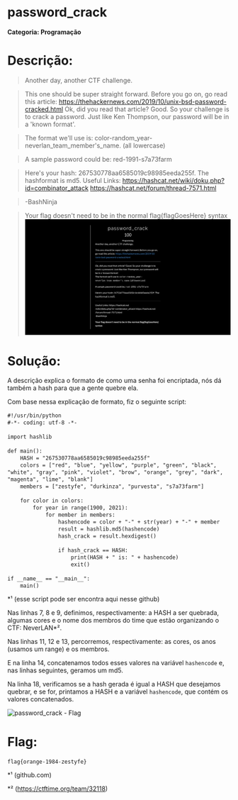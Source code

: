 # password_crack

**Categoria: Programação**

# Descrição:
>Another day, another CTF challenge.

>This one should be super straight forward. Before you go on, go read this article: https://thehackernews.com/2019/10/unix-bsd-password-cracked.html
Ok, did you read that article? Good. So your challenge is to crack a password. Just like Ken Thompson, our password will be in a 'known format'.

>The format we'll use is: color-random_year-neverlan_team_member's_name. (all lowercase)

>A sample password could be: red-1991-s7a73farm

>Here's your hash: 267530778aa6585019c98985eeda255f. The hashformat is md5.
Useful Links: https://hashcat.net/wiki/doku.php?id=combinator_attack https://hashcat.net/forum/thread-7571.html

  >  -BashNinja

>Your flag doesn't need to be in the normal flag{flagGoesHere} syntax
![password_crack - Chall](passcrack_chall.png)

# Solução:
A descrição explica o formato de como uma senha foi encriptada, nós dá também a hash para que a gente quebre ela.

Com base nessa explicação de formato, fiz o seguinte script:
```
#!/usr/bin/python
#-*- coding: utf-8 -*-

import hashlib

def main():
	HASH = "267530778aa6585019c98985eeda255f"
	colors = ["red", "blue", "yellow", "purple", "green", "black", "white", "gray", "pink", "violet", "brow", "orange", "grey", "dark", "magenta", "lime", "blank"]
	members = ["zestyfe", "durkinza", "purvesta", "s7a73farm"]

	for color in colors:
	    for year in range(1900, 2021):
	        for member in members:
	            hashencode = color + "-" + str(year) + "-" + member
	            result = hashlib.md5(hashencode)
	            hash_crack = result.hexdigest()

	            if hash_crack == HASH:
	                print(HASH + " is: " + hashencode)
	                exit()

if __name__ == "__main__":
	main()
```
*¹ (esse script pode ser encontra aqui nesse github)

Nas linhas 7, 8 e 9, definimos, respectivamente: a HASH a ser quebrada, algumas cores e o nome dos membros do time que estão organizando o CTF: NeverLAN*².

Nas linhas 11, 12 e 13, percorremos, respectivamente: as cores, os anos (usamos um range) e os membros.

E na linha 14, concatenamos todos esses valores na variável ```hashencode``` e, nas linhas seguintes, geramos um md5.

Na linha 18, verificamos se a hash gerada é igual a HASH que desejamos quebrar, e se for, printamos a HASH e a variável ```hashencode```, que contém os valores concatenados.

![password_crack - Flag](passcrack_flag.png)
# Flag:
```flag{orange-1984-zestyfe}```

*¹ (github.com)

*² (https://ctftime.org/team/32118)
